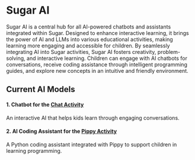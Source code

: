 # Sugar AI

Sugar AI is a central hub for all AI-powered chatbots and assistants integrated within Sugar. Designed to enhance interactive learning, it brings the power of AI and LLMs into various educational activities, making learning more engaging and accessible for children.
By seamlessly integrating AI into Sugar activities, Sugar AI fosters creativity, problem-solving, and interactive learning. Children can engage with AI chatbots for conversations, receive coding assistance through intelligent programming guides, and explore new concepts in an intuitive and friendly environment.

## Current AI Models

#### 1. Chatbot for the [Chat Activity](https://github.com/sugarlabs/chat)
An interactive AI that helps kids learn through engaging conversations.

#### 2. AI Coding Assistant for the [Pippy Activity](https://github.com/sugarlabs/Pippy)
A Python coding assistant integrated with Pippy to support children in learning programming.
